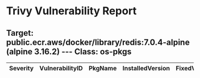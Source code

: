 # Trivy Vulnerability Report




## Target: public.ecr.aws/docker/library/redis:7.0.4-alpine (alpine 3.16.2) --- Class: os-pkgs
|Severity|VulnerabilityID|PkgName|InstalledVersion|FixedVersion|
|--------|---------------|-------|----------------|------------|
